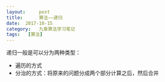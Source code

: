 ```yaml
---
layout:     post
title:      算法——递归
date:  2017-10-15
category:   九章算法学习笔记
tags:   [算法]
---
```

递归一般是可以分为两种类型：
- 遍历的方式
- 分治的方式：将原来的问题分成两个部分计算之后，然后合并